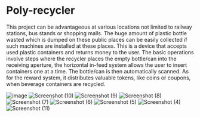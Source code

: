 # Poly-recycler

This project can be advantageous at various locations not limited to railway stations, bus stands or shopping malls. The huge amount of plastic bottle wasted which is dumped on these public places can be easily collected if such machines are installed at these places.
This is a device that accepts used plastic containers and returns money to the user.
The basic operations involve steps where the recycler places the empty bottle/can into the receiving aperture, the horizontal in-feed system allows the user to insert containers one at a time. The bottle/can is then automatically scanned. 
As for the reward system, it distributes valuable tokens, like coins or coupons, when beverage containers are recycled. 

![image](https://user-images.githubusercontent.com/71717105/179400534-df3114b9-5704-44c3-a049-ff42a46618cc.png)
![Screenshot (10)](https://user-images.githubusercontent.com/71717105/179400458-77a3a70d-24ce-479e-ba9f-5e2e15eb8ad5.png)
![Screenshot (9)](https://user-images.githubusercontent.com/71717105/179400461-e091b85e-96ed-4751-b7f0-1b0452ae4df8.png)
![Screenshot (8)](https://user-images.githubusercontent.com/71717105/179400463-a1a01358-76ea-4fc5-bd82-7a1370d6b6ec.png)
![Screenshot (7)](https://user-images.githubusercontent.com/71717105/179400464-e7308c77-c361-4b15-9f4a-34aaa921c1e4.png)
![Screenshot (6)](https://user-images.githubusercontent.com/71717105/179400466-6ebd9b7e-3581-423a-93ad-d5c68d7b4883.png)
![Screenshot (5)](https://user-images.githubusercontent.com/71717105/179400467-d45ee620-91dc-4cd1-bcdd-97ca3be1ce42.png)
![Screenshot (4)](https://user-images.githubusercontent.com/71717105/179400468-de255edc-28e5-42fe-80ed-9312880634c6.png)
![Screenshot (11)](https://user-images.githubusercontent.com/71717105/179400469-bba70d1c-9123-4356-9045-c2ac237718dc.png)
